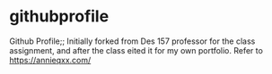# githubprofile
Github Profile;; 
Initially forked from Des 157 professor for the class assignment, and after the class eited it for my own portfolio.
Refer to https://annieqxx.com/ 
